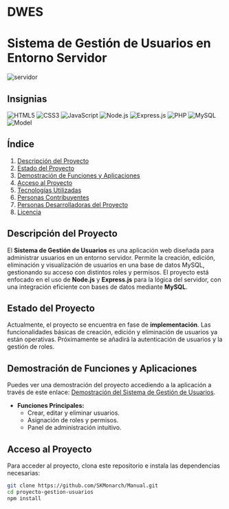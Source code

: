 # DWES

# **Sistema de Gestión de Usuarios en Entorno Servidor**

![servidor](https://github.com/user-attachments/assets/8ef41354-6cb0-4868-b3ba-ed8c09070689)

## Insignias

![HTML5](https://img.shields.io/badge/HTML5-E34F26?style=for-the-badge&logo=html5&logoColor=white)
![CSS3](https://img.shields.io/badge/CSS3-1572B6?style=for-the-badge&logo=css3&logoColor=white)
![JavaScript](https://img.shields.io/badge/JavaScript-F7DF1E?style=for-the-badge&logo=javascript&logoColor=black)
![Node.js](https://img.shields.io/badge/Node.js-339933?style=for-the-badge&logo=nodedotjs&logoColor=white)
![Express.js](https://img.shields.io/badge/Express.js-000000?style=for-the-badge&logo=express&logoColor=white)
![PHP](https://img.shields.io/badge/PHP-777BB4?style=for-the-badge&logo=php&logoColor=white)
![MySQL](https://img.shields.io/badge/MySQL-4479A1?style=for-the-badge&logo=mysql&logoColor=white)
![Model](https://img.shields.io/badge/DAW2-Development-red)

## Índice

1. [Descripción del Proyecto](#descripción-del-proyecto)
2. [Estado del Proyecto](#estado-del-proyecto)
3. [Demostración de Funciones y Aplicaciones](#demostración-de-funciones-y-aplicaciones)
4. [Acceso al Proyecto](#acceso-al-proyecto)
5. [Tecnologías Utilizadas](#tecnologías-utilizadas)
6. [Personas Contribuyentes](#personas-contribuyentes)
7. [Personas Desarrolladoras del Proyecto](#personas-desarrolladoras-del-proyecto)
8. [Licencia](#licencia)

## Descripción del Proyecto

El **Sistema de Gestión de Usuarios** es una aplicación web diseñada para administrar usuarios en un entorno servidor. Permite la creación, edición, eliminación y visualización de usuarios en una base de datos MySQL, gestionando su acceso con distintos roles y permisos. El proyecto está enfocado en el uso de **Node.js** y **Express.js** para la lógica del servidor, con una integración eficiente con bases de datos mediante **MySQL**.

## Estado del Proyecto

Actualmente, el proyecto se encuentra en fase de **implementación**. Las funcionalidades básicas de creación, edición y eliminación de usuarios ya están operativas. Próximamente se añadirá la autenticación de usuarios y la gestión de roles.

## Demostración de Funciones y Aplicaciones

Puedes ver una demostración del proyecto accediendo a la aplicación a través de este enlace: [Demostración del Sistema de Gestión de Usuarios](url_demostración).

- **Funciones Principales:**
  - Crear, editar y eliminar usuarios.
  - Asignación de roles y permisos.
  - Panel de administración intuitivo.

## Acceso al Proyecto

Para acceder al proyecto, clona este repositorio e instala las dependencias necesarias:
```bash
git clone https://github.com/SKMonarch/Manual.git
cd proyecto-gestion-usuarios
npm install

